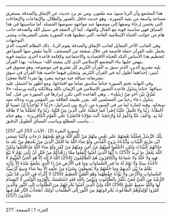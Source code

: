 ------------------------------------------------------------------------

هذا المجتمع وأن الربا منبوذ منه ملعون. ومن ثم يرد حديث عن الإنفاق
والصدقة يستغرق مساحة واسعة من بقية السورة.. وهو حديث حافل بالصور
والظلال، والإيقاعات والإيحاءات التي يحسن إرجاء وصفها إلى موضعها عند
مواجهة نصوصها الجميلة. أما مناسبتها في هذا السياق فهي مناسبة قوية مع
القتال والجهاد. كما أن النفقة في سبيل الله والصدقة جانب هام من جوانب
الحياة الإسلامية العامة، التي تنظمها هذه السورة بشتى التشريعات وشتى
التوجيهات.  
وفي الجانب الآخر المقابل لجانب الإنفاق والصدقة يقوم الربا.. ذلك النظام
الخبيث الذي يحمل عليه القرآن حملة قاصمة في خلال صفحة من المصحف، كأنما
تنقض منها الصواعق لتحطيم هذا الأساس النكد للحياة الاقتصادية والاجتماعية
ولإقامة قاعدة أخرى سليمة قوية ينهض عليها بناء المجتمع الإسلامي الذي كان
ينشئه الله- سبحانه- بهذا القرآن.  
يليه تشريع الدين، الذي سبق به القرآن الكريم كل تشريع في موضوعه. وهو مسوق
في آيتين، إحداهما أطول آية في القرآن الكريم. وتتجلى فيهما خاصية هذا
القرآن في سوق تشريعاته سياقة حية موحية يتفرد بها تفردا كاملا معجزا.  
وفي النهاية تختم السورة ختاما يتناسق تماما مع افتتاحها، ومع أظهر ما
اشتمل عليه سياقها. ختاما يتناول قاعدة التصور الإسلامي في الإيمان بالله
وملائكته وكتبه ورسله- «لا نُفَرِّقُ بَيْنَ أَحَدٍ مِنْ رُسُلِهِ» .. وهي القاعدة التي تكرر
إبرازها في السورة من قبل. كما يتناول دعاء رخيا من المسلمين لله. يقرر
طبيعة العلاقة بين المؤمن وربه وحاله معه سبحانه. وفيه إشارة لما مر في
السورة من تاريخ بني إسرائيل: «رَبَّنا لا تُؤاخِذْنا إِنْ نَسِينا أَوْ أَخْطَأْنا. رَبَّنا
وَلا تَحْمِلْ عَلَيْنا إِصْراً كَما حَمَلْتَهُ عَلَى الَّذِينَ مِنْ قَبْلِنا. رَبَّنا وَلا تُحَمِّلْنا ما لا
طاقَةَ لَنا بِهِ. وَاعْفُ عَنَّا وَاغْفِرْ لَنا وَارْحَمْنا. أَنْتَ مَوْلانا فَانْصُرْنا عَلَى الْقَوْمِ
الْكافِرِينَ» .. وهو ختام يناسب المطلع ويناسب السياق الطويل الدقيق ...  
  
\[سورة البقرة (2) : الآيات 253 الى 257\]  
تِلْكَ الرُّسُلُ فَضَّلْنا بَعْضَهُمْ عَلى بَعْضٍ مِنْهُمْ مَنْ كَلَّمَ اللَّهُ وَرَفَعَ بَعْضَهُمْ دَرَجاتٍ وَآتَيْنا
عِيسَى ابْنَ مَرْيَمَ الْبَيِّناتِ وَأَيَّدْناهُ بِرُوحِ الْقُدُسِ وَلَوْ شاءَ اللَّهُ مَا اقْتَتَلَ الَّذِينَ مِنْ
بَعْدِهِمْ مِنْ بَعْدِ ما جاءَتْهُمُ الْبَيِّناتُ وَلكِنِ اخْتَلَفُوا فَمِنْهُمْ مَنْ آمَنَ وَمِنْهُمْ مَنْ كَفَرَ
وَلَوْ شاءَ اللَّهُ مَا اقْتَتَلُوا وَلكِنَّ اللَّهَ يَفْعَلُ ما يُرِيدُ (253) يا أَيُّهَا الَّذِينَ آمَنُوا
أَنْفِقُوا مِمَّا رَزَقْناكُمْ مِنْ قَبْلِ أَنْ يَأْتِيَ يَوْمٌ لا بَيْعٌ فِيهِ وَلا خُلَّةٌ وَلا شَفاعَةٌ
وَالْكافِرُونَ هُمُ الظَّالِمُونَ (254) اللَّهُ لا إِلهَ إِلاَّ هُوَ الْحَيُّ الْقَيُّومُ لا تَأْخُذُهُ سِنَةٌ
وَلا نَوْمٌ لَهُ ما فِي السَّماواتِ وَما فِي الْأَرْضِ مَنْ ذَا الَّذِي يَشْفَعُ عِنْدَهُ إِلاَّ بِإِذْنِهِ
يَعْلَمُ ما بَيْنَ أَيْدِيهِمْ وَما خَلْفَهُمْ وَلا يُحِيطُونَ بِشَيْءٍ مِنْ عِلْمِهِ إِلاَّ بِما شاءَ وَسِعَ
كُرْسِيُّهُ السَّماواتِ وَالْأَرْضَ وَلا يَؤُدُهُ حِفْظُهُما وَهُوَ الْعَلِيُّ الْعَظِيمُ (255) لا إِكْراهَ فِي
الدِّينِ قَدْ تَبَيَّنَ الرُّشْدُ مِنَ الْغَيِّ فَمَنْ يَكْفُرْ بِالطَّاغُوتِ وَيُؤْمِنْ بِاللَّهِ فَقَدِ اسْتَمْسَكَ
بِالْعُرْوَةِ الْوُثْقى لا انْفِصامَ لَها وَاللَّهُ سَمِيعٌ عَلِيمٌ (256) اللَّهُ وَلِيُّ الَّذِينَ آمَنُوا
يُخْرِجُهُمْ مِنَ الظُّلُماتِ إِلَى النُّورِ وَالَّذِينَ كَفَرُوا أَوْلِياؤُهُمُ الطَّاغُوتُ يُخْرِجُونَهُمْ مِنَ
النُّورِ إِلَى الظُّلُماتِ أُولئِكَ أَصْحابُ النَّارِ هُمْ فِيها خالِدُونَ (257)

------------------------------------------------------------------------

الجزء: 1 ¦ الصفحة: 277
